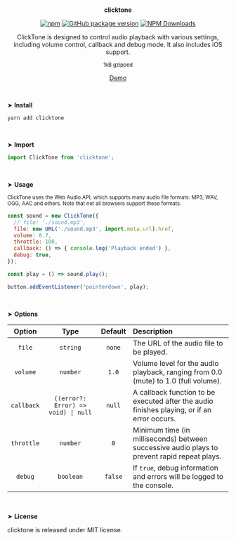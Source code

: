 <br>
<p align="center"><strong>clicktone</strong></p>

<div align="center">

[![npm](https://img.shields.io/npm/v/clicktone.svg?colorB=brightgreen)](https://www.npmjs.com/package/clicktone)
[![GitHub package version](https://img.shields.io/github/package-json/v/ux-ui-pro/clicktone.svg)](https://github.com/ux-ui-pro/clicktone)
[![NPM Downloads](https://img.shields.io/npm/dm/clicktone.svg?style=flat)](https://www.npmjs.org/package/clicktone)

</div>

<p align="center">ClickTone is designed to control audio playback with various settings, including volume control, callback and debug mode. It also includes iOS support.</p>
<p align="center"><sup>1kB gzipped</sup></p>
<p align="center"><a href="https://codepen.io/ux-ui/pen/yLwbmMr">Demo</a></p>
<br>

&#10148; **Install**

```console
yarn add clicktone
```

<br>

&#10148; **Import**

```javascript
import ClickTone from 'clicktone';
```
<br>

&#10148; **Usage**

<sub>ClickTone uses the Web Audio API, which supports many audio file formats: MP3, WAV, OGG, AAC and others. Note that not all browsers support these formats.</sub>
```javascript
const sound = new ClickTone({
  // file: './sound.mp3',
  file: new URL('./sound.mp3', import.meta.url).href,
  volume: 0.7,
  throttle: 100,
  callback: () => { console.log('Playback ended') },
  debug: true,
});

const play = () => sound.play();

button.addEventListener('pointerdown', play);
```
<br>

&#10148; **Options**

|   Option   |                Type                 | Default  | Description                                                                                  |
|:----------:|:-----------------------------------:|:--------:|:---------------------------------------------------------------------------------------------|
|   `file`   |              `string`               |  `none`  | The URL of the audio file to be played.                                                      |
|  `volume`  |              `number`               |  `1.0`   | Volume level for the audio playback, ranging from 0.0 (mute) to 1.0 (full volume).           |
| `callback` | `((error?: Error) => void) \| null` |  `null`  | A callback function to be executed after the audio finishes playing, or if an error occurs.  |
| `throttle` |              `number`               |   `0`    | Minimum time (in milliseconds) between successive audio plays to prevent rapid repeat plays. |
|  `debug`   |              `boolean`              | `false`  | If `true`, debug information and errors will be logged to the console.                       |
<br>

&#10148; **License**

clicktone is released under MIT license.
